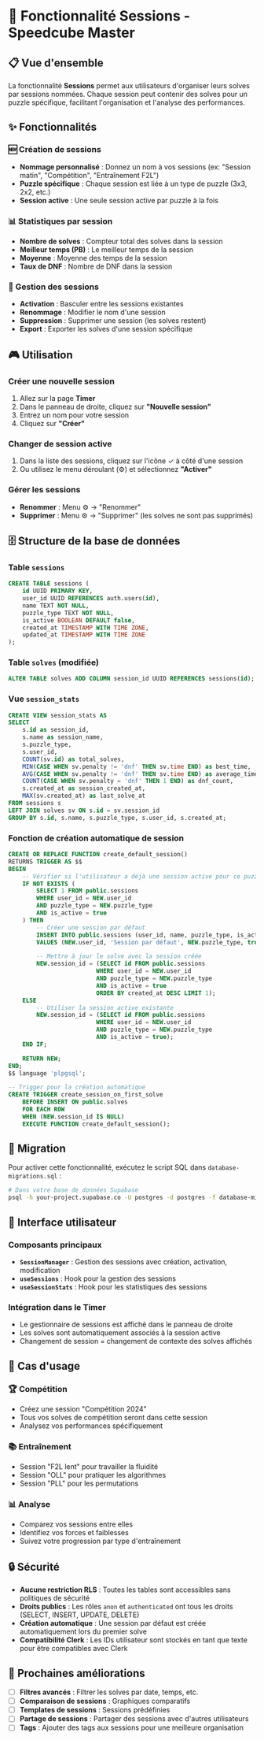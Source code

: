 # 🎯 Fonctionnalité Sessions - Speedcube Master

## 📋 Vue d'ensemble

La fonctionnalité **Sessions** permet aux utilisateurs d'organiser leurs solves par sessions nommées. Chaque session peut contenir des solves pour un puzzle spécifique, facilitant l'organisation et l'analyse des performances.

## ✨ Fonctionnalités

### 🆕 Création de sessions

- **Nommage personnalisé** : Donnez un nom à vos sessions (ex: "Session matin", "Compétition", "Entraînement F2L")
- **Puzzle spécifique** : Chaque session est liée à un type de puzzle (3x3, 2x2, etc.)
- **Session active** : Une seule session active par puzzle à la fois

### 📊 Statistiques par session

- **Nombre de solves** : Compteur total des solves dans la session
- **Meilleur temps (PB)** : Le meilleur temps de la session
- **Moyenne** : Moyenne des temps de la session
- **Taux de DNF** : Nombre de DNF dans la session

### 🔄 Gestion des sessions

- **Activation** : Basculer entre les sessions existantes
- **Renommage** : Modifier le nom d'une session
- **Suppression** : Supprimer une session (les solves restent)
- **Export** : Exporter les solves d'une session spécifique

## 🎮 Utilisation

### Créer une nouvelle session

1. Allez sur la page **Timer**
2. Dans le panneau de droite, cliquez sur **"Nouvelle session"**
3. Entrez un nom pour votre session
4. Cliquez sur **"Créer"**

### Changer de session active

1. Dans la liste des sessions, cliquez sur l'icône ✓ à côté d'une session
2. Ou utilisez le menu déroulant (⚙️) et sélectionnez **"Activer"**

### Gérer les sessions

- **Renommer** : Menu ⚙️ → "Renommer"
- **Supprimer** : Menu ⚙️ → "Supprimer" (les solves ne sont pas supprimés)

## 🗄️ Structure de la base de données

### Table `sessions`

```sql
CREATE TABLE sessions (
    id UUID PRIMARY KEY,
    user_id UUID REFERENCES auth.users(id),
    name TEXT NOT NULL,
    puzzle_type TEXT NOT NULL,
    is_active BOOLEAN DEFAULT false,
    created_at TIMESTAMP WITH TIME ZONE,
    updated_at TIMESTAMP WITH TIME ZONE
);
```

### Table `solves` (modifiée)

```sql
ALTER TABLE solves ADD COLUMN session_id UUID REFERENCES sessions(id);
```

### Vue `session_stats`

```sql
CREATE VIEW session_stats AS
SELECT
    s.id as session_id,
    s.name as session_name,
    s.puzzle_type,
    s.user_id,
    COUNT(sv.id) as total_solves,
    MIN(CASE WHEN sv.penalty != 'dnf' THEN sv.time END) as best_time,
    AVG(CASE WHEN sv.penalty != 'dnf' THEN sv.time END) as average_time,
    COUNT(CASE WHEN sv.penalty = 'dnf' THEN 1 END) as dnf_count,
    s.created_at as session_created_at,
    MAX(sv.created_at) as last_solve_at
FROM sessions s
LEFT JOIN solves sv ON s.id = sv.session_id
GROUP BY s.id, s.name, s.puzzle_type, s.user_id, s.created_at;
```

### Fonction de création automatique de session

```sql
CREATE OR REPLACE FUNCTION create_default_session()
RETURNS TRIGGER AS $$
BEGIN
    -- Vérifier si l'utilisateur a déjà une session active pour ce puzzle
    IF NOT EXISTS (
        SELECT 1 FROM public.sessions
        WHERE user_id = NEW.user_id
        AND puzzle_type = NEW.puzzle_type
        AND is_active = true
    ) THEN
        -- Créer une session par défaut
        INSERT INTO public.sessions (user_id, name, puzzle_type, is_active)
        VALUES (NEW.user_id, 'Session par défaut', NEW.puzzle_type, true);

        -- Mettre à jour le solve avec la session créée
        NEW.session_id = (SELECT id FROM public.sessions
                         WHERE user_id = NEW.user_id
                         AND puzzle_type = NEW.puzzle_type
                         AND is_active = true
                         ORDER BY created_at DESC LIMIT 1);
    ELSE
        -- Utiliser la session active existante
        NEW.session_id = (SELECT id FROM public.sessions
                         WHERE user_id = NEW.user_id
                         AND puzzle_type = NEW.puzzle_type
                         AND is_active = true);
    END IF;

    RETURN NEW;
END;
$$ language 'plpgsql';

-- Trigger pour la création automatique
CREATE TRIGGER create_session_on_first_solve
    BEFORE INSERT ON public.solves
    FOR EACH ROW
    WHEN (NEW.session_id IS NULL)
    EXECUTE FUNCTION create_default_session();
```

## 🔧 Migration

Pour activer cette fonctionnalité, exécutez le script SQL dans `database-migrations.sql` :

```bash
# Dans votre base de données Supabase
psql -h your-project.supabase.co -U postgres -d postgres -f database-migrations.sql
```

## 🎨 Interface utilisateur

### Composants principaux

- **`SessionManager`** : Gestion des sessions avec création, activation, modification
- **`useSessions`** : Hook pour la gestion des sessions
- **`useSessionStats`** : Hook pour les statistiques des sessions

### Intégration dans le Timer

- Le gestionnaire de sessions est affiché dans le panneau de droite
- Les solves sont automatiquement associés à la session active
- Changement de session = changement de contexte des solves affichés

## 🚀 Cas d'usage

### 🏆 Compétition

- Créez une session "Compétition 2024"
- Tous vos solves de compétition seront dans cette session
- Analysez vos performances spécifiquement

### 📚 Entraînement

- Session "F2L lent" pour travailler la fluidité
- Session "OLL" pour pratiquer les algorithmes
- Session "PLL" pour les permutations

### 📊 Analyse

- Comparez vos sessions entre elles
- Identifiez vos forces et faiblesses
- Suivez votre progression par type d'entraînement

## 🔒 Sécurité

- **Aucune restriction RLS** : Toutes les tables sont accessibles sans politiques de sécurité
- **Droits publics** : Les rôles `anon` et `authenticated` ont tous les droits (SELECT, INSERT, UPDATE, DELETE)
- **Création automatique** : Une session par défaut est créée automatiquement lors du premier solve
- **Compatibilité Clerk** : Les IDs utilisateur sont stockés en tant que texte pour être compatibles avec Clerk

## 🎯 Prochaines améliorations

- [ ] **Filtres avancés** : Filtrer les solves par date, temps, etc.
- [ ] **Comparaison de sessions** : Graphiques comparatifs
- [ ] **Templates de sessions** : Sessions prédéfinies
- [ ] **Partage de sessions** : Partager des sessions avec d'autres utilisateurs
- [ ] **Tags** : Ajouter des tags aux sessions pour une meilleure organisation
